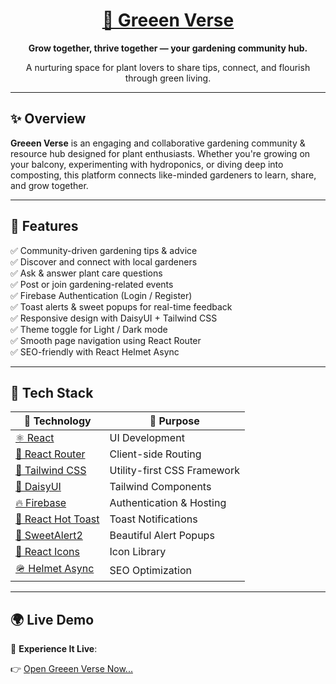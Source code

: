 
<div align="center">
  <h1>
    <a href="https://green-verse.netlify.app/" target="_blank" rel="noopener noreferrer">
      🌿 Greeen Verse
    </a>
  </h1>
  <p><strong>Grow together, thrive together — your gardening community hub.</strong></p>
  <p>A nurturing space for plant lovers to share tips, connect, and flourish through green living.</p>
</div>

---

## ✨ Overview

**Greeen Verse** is an engaging and collaborative gardening community & resource hub designed for plant enthusiasts. Whether you're growing on your balcony, experimenting with hydroponics, or diving deep into composting, this platform connects like-minded gardeners to learn, share, and grow together.

---

## 🚀 Features

✅ Community-driven gardening tips & advice  
✅ Discover and connect with local gardeners  
✅ Ask & answer plant care questions  
✅ Post or join gardening-related events  
✅ Firebase Authentication (Login / Register)  
✅ Toast alerts & sweet popups for real-time feedback  
✅ Responsive design with DaisyUI + Tailwind CSS  
✅ Theme toggle for Light / Dark mode  
✅ Smooth page navigation using React Router  
✅ SEO-friendly with React Helmet Async  

---

## 🧪 Tech Stack

| 🧠 Technology | 🔧 Purpose |
|--------------|------------|
| <a href="https://reactjs.org/" target="_blank">⚛ React</a> | UI Development |
| <a href="https://reactrouter.com/" target="_blank">🔁 React Router</a> | Client-side Routing |
| <a href="https://tailwindcss.com/" target="_blank">💨 Tailwind CSS</a> | Utility-first CSS Framework |
| <a href="https://daisyui.com/" target="_blank">🌼 DaisyUI</a> | Tailwind Components |
| <a href="https://firebase.google.com/" target="_blank">🔥 Firebase</a> | Authentication & Hosting |
| <a href="https://react-hot-toast.com/" target="_blank">🔔 React Hot Toast</a> | Toast Notifications |
| <a href="https://sweetalert2.github.io/" target="_blank">🍬 SweetAlert2</a> | Beautiful Alert Popups |
| <a href="https://react-icons.github.io/react-icons/" target="_blank">🎨 React Icons</a> | Icon Library |
| <a href="https://github.com/staylor/react-helmet-async" target="_blank">🪖 Helmet Async</a> | SEO Optimization |

---

## 🌍 Live Demo

🎯 **Experience It Live**:  

👉 <a href="https://eis-green-verse.netlify.app/" target="_blank" rel="noopener noreferrer">Open Greeen Verse Now...</a>


